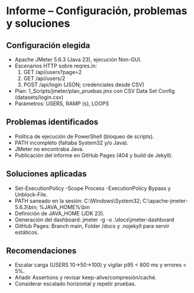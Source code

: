 ﻿# Informe – Configuración, problemas y soluciones

## Configuración elegida
- Apache JMeter 5.6.3 (Java 23), ejecución Non-GUI.
- Escenarios HTTP sobre reqres.in:
  1) GET /api/users?page=2
  2) GET /api/users/2
  3) POST /api/login (JSON; credenciales desde CSV)
- Plan: 1_Scripts/jmeter/plan_pruebas.jmx con CSV Data Set Config (datasets/login.csv)
- Parámetros: USERS, RAMP (s), LOOPS

## Problemas identificados
- Política de ejecución de PowerShell (bloqueo de scripts).
- PATH incompleto (faltaba System32 y/o Java).
- JMeter no encontraba Java.
- Publicación del informe en GitHub Pages (404 y build de Jekyll).

## Soluciones aplicadas
- Set-ExecutionPolicy -Scope Process -ExecutionPolicy Bypass y Unblock-File.
- PATH saneado en la sesión: C:\Windows\System32; C:\apache-jmeter-5.6.3\bin; %JAVA_HOME%\bin
- Definición de JAVA_HOME (JDK 23).
- Generación del dashboard: jmeter -g <csv> -o .\docs\jmeter-dashboard
- GitHub Pages: Branch main, Folder /docs y .nojekyll para servir estáticos.

## Recomendaciones
- Escalar carga (USERS 10→50→100) y vigilar p95 < 800 ms y errores < 5%.
- Añadir Assertions y revisar keep-alive/compresión/caché.
- Considerar escalado horizontal y repetir pruebas.
